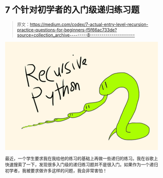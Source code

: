 # 7 个针对初学者的入门级递归练习题

> 原文：<https://medium.com/codex/7-actual-entry-level-recursion-practice-questions-for-beginners-f5f66ac733de?source=collection_archive---------8----------------------->

![](img/596416abb918105c0f132307b79ac125.png)

最近，一个学生要求我在我给他的练习的基础上再做一些递归的练习。我在谷歌上快速搜索了一下，发现很多入门级的递归练习题并不是很入门。如果作为一个递归初学者，我被要求做许多这样的问题，我会非常害怕！